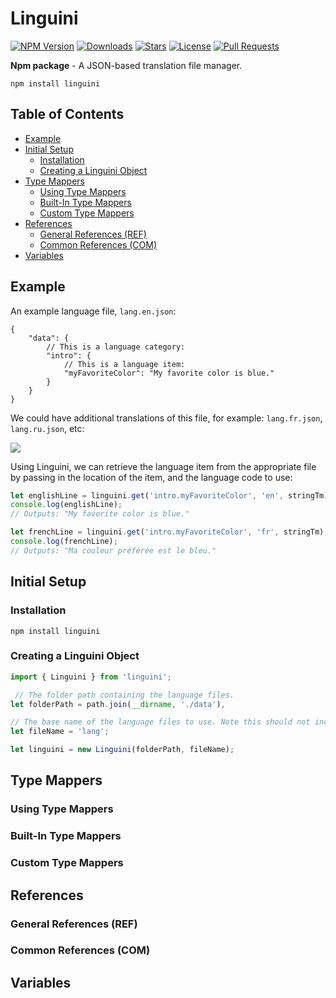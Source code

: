 # Linguini

[![NPM Version](https://img.shields.io/npm/v/linguini.svg?maxAge=3600)](https://www.npmjs.com/package/linguini)
[![Downloads](https://img.shields.io/npm/dt/linguini.svg?maxAge=3600)](https://www.npmjs.com/package/linguini)
[![Stars](https://img.shields.io/github/stars/KevinNovak/Linguini.svg)](https://github.com/KevinNovak/Linguini/stargazers)
[![License](https://img.shields.io/badge/license-MIT-blue)](https://opensource.org/licenses/MIT)
[![Pull Requests](https://img.shields.io/badge/Pull%20Requests-Welcome!-brightgreen)](https://github.com/KevinNovak/Linguini/pulls)

**Npm package** - A JSON-based translation file manager.

`npm install linguini`

## Table of Contents

-   [Example](#example)
-   [Initial Setup](#initial-setup)
    -   [Installation](#installation)
    -   [Creating a Linguini Object](#creating-a-linguini-object)
-   [Type Mappers](#type-mappers)
    -   [Using Type Mappers](#using-type-mappers)
    -   [Built-In Type Mappers](#built-in-type-mappers)
    -   [Custom Type Mappers](#custom-type-mappers)
-   [References](#references)
    -   [General References (REF)](#general-references--ref-)
    -   [Common References (COM)](#common-references--com-)
-   [Variables](#variables)

## Example

An example language file, `lang.en.json`:

```jsonc
{
    "data": {
        // This is a language category:
        "intro": {
            // This is a language item:
            "myFavoriteColor": "My favorite color is blue."
        }
    }
}
```

We could have additional translations of this file, for example: `lang.fr.json`, `lang.ru.json`, etc:

![](https://i.imgur.com/l3CMVe8.png)

Using Linguini, we can retrieve the language item from the appropriate file by passing in the location of the item, and the language code to use:

```ts
let englishLine = linguini.get('intro.myFavoriteColor', 'en', stringTm);
console.log(englishLine);
// Outputs: "My favorite color is blue."

let frenchLine = linguini.get('intro.myFavoriteColor', 'fr', stringTm);
console.log(frenchLine);
// Outputs: "Ma couleur préférée est le bleu."
```

## Initial Setup

### Installation

`npm install linguini`

### Creating a Linguini Object

```ts
import { Linguini } from 'linguini';

 // The folder path containing the language files.
let folderPath = path.join(__dirname, './data'),

// The base name of the language files to use. Note this should not include any file extensions or language codes.
let fileName = 'lang';

let linguini = new Linguini(folderPath, fileName);
```

## Type Mappers

### Using Type Mappers

### Built-In Type Mappers

### Custom Type Mappers

## References

### General References (REF)

### Common References (COM)

## Variables
